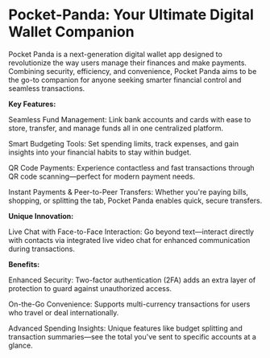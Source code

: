 # Pocket-Panda: Your Ultimate Digital Wallet Companion
Pocket Panda is a next-generation digital wallet app designed to revolutionize the way users manage their finances and make payments. Combining security, efficiency, and convenience, Pocket Panda aims to be the go-to companion for anyone seeking smarter financial control and seamless transactions.

**Key Features:**

Seamless Fund Management: Link bank accounts and cards with ease to store, transfer, and manage funds all in one centralized platform.

Smart Budgeting Tools: Set spending limits, track expenses, and gain insights into your financial habits to stay within budget.

QR Code Payments: Experience contactless and fast transactions through QR code scanning—perfect for modern payment needs.

Instant Payments & Peer-to-Peer Transfers: Whether you're paying bills, shopping, or splitting the tab, Pocket Panda enables quick, secure transfers.

**Unique Innovation:**

Live Chat with Face-to-Face Interaction: Go beyond text—interact directly with contacts via integrated live video chat for enhanced communication during transactions.

**Benefits:**

Enhanced Security: Two-factor authentication (2FA) adds an extra layer of protection to guard against unauthorized access.

On-the-Go Convenience: Supports multi-currency transactions for users who travel or deal internationally.

Advanced Spending Insights: Unique features like budget splitting and transaction summaries—see the total you've sent to specific accounts at a glance.
